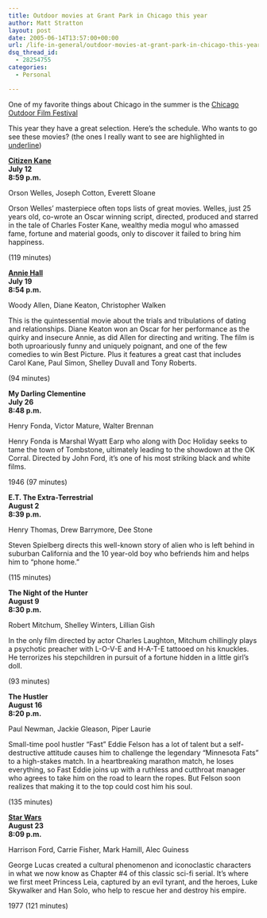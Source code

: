 ```yaml
---
title: Outdoor movies at Grant Park in Chicago this year
author: Matt Stratton
layout: post
date: 2005-06-14T13:57:00+00:00
url: /life-in-general/outdoor-movies-at-grant-park-in-chicago-this-year
dsq_thread_id:
  - 28254755
categories:
  - Personal

---
```

One of my favorite things about Chicago in the summer is the [Chicago Outdoor Film Festival][1]

This year they have a great selection. Here&#8217;s the schedule. Who wants to go see these movies? (the ones I really want to see are highlighted in <span style="text-decoration:underline;">underline</span>)

<span style="font-weight:bold;"><span style="text-decoration:underline;">Citizen Kane </span><br /> July 12<br /> 8:59 p.m.</span>
  
Orson Welles, Joseph Cotton, Everett Sloane
  
Orson Welles’ masterpiece often tops lists of great movies. Welles, just 25 years old, co-wrote an Oscar winning script, directed, produced and starred in the tale of Charles Foster Kane, wealthy media mogul who amassed fame, fortune and material goods, only to discover it failed to bring him happiness.
  
(119 minutes) 

<span style="font-weight:bold;"><span style="text-decoration:underline;">Annie Hall </span><br /> July 19<br /> 8:54 p.m.</span>
  
Woody Allen, Diane Keaton, Christopher Walken
  
This is the quintessential movie about the trials and tribulations of dating and relationships. Diane Keaton won an Oscar for her performance as the quirky and insecure Annie, as did Allen for directing and writing. The film is both uproariously funny and uniquely poignant, and one of the few comedies to win Best Picture. Plus it features a great cast that includes Carol Kane, Paul Simon, Shelley Duvall and Tony Roberts.
  
(94 minutes) 

<span style="font-weight:bold;">My Darling Clementine<br /> July 26<br /> 8:48 p.m.</span>
  
Henry Fonda, Victor Mature, Walter Brennan
  
Henry Fonda is Marshal Wyatt Earp who along with Doc Holiday seeks to tame the town of Tombstone, ultimately leading to the showdown at the OK Corral. Directed by John Ford, it’s one of his most striking black and white films.
  
1946 (97 minutes) 

<span style="font-weight:bold;">E.T. The Extra-Terrestrial<br /> August 2<br /> 8:39 p.m.</span>
  
Henry Thomas, Drew Barrymore, Dee Stone
  
Steven Spielberg directs this well-known story of alien who is left behind in suburban California and the 10 year-old boy who befriends him and helps him to “phone home.”
  
(115 minutes) 

<span style="font-weight:bold;">The Night of the Hunter<br /> August 9<br /> 8:30 p.m.</span>
  
Robert Mitchum, Shelley Winters, Lillian Gish
  
In the only film directed by actor Charles Laughton, Mitchum chillingly plays a psychotic preacher with L-O-V-E and H-A-T-E tattooed on his knuckles. He terrorizes his stepchildren in pursuit of a fortune hidden in a little girl’s doll.
  
(93 minutes) 

<span style="font-weight:bold;">The Hustler<br /> August 16<br /> 8:20 p.m.</span>
  
Paul Newman, Jackie Gleason, Piper Laurie
  
Small-time pool hustler “Fast&#8221; Eddie Felson has a lot of talent but a self-destructive attitude causes him to challenge the legendary &#8220;Minnesota Fats&#8221; to a high-stakes match. In a heartbreaking marathon match, he loses everything, so Fast Eddie joins up with a ruthless and cutthroat manager who agrees to take him on the road to learn the ropes. But Felson soon realizes that making it to the top could cost him his soul.
  
(135 minutes) 

<span style="font-weight:bold;"><span style="text-decoration:underline;">Star Wars </span><br /> August 23<br /> 8:09 p.m.</span>
  
Harrison Ford, Carrie Fisher, Mark Hamill, Alec Guiness
  
George Lucas created a cultural phenomenon and iconoclastic characters in what we now know as Chapter #4 of this classic sci-fi serial. It’s where we first meet Princess Leia, captured by an evil tyrant, and the heroes, Luke Skywalker and Han Solo, who help to rescue her and destroy his empire.
  
1977 (121 minutes)

 [1]: http://egov.cityofchicago.org/city/webportal/portalContentItemAction.do?BV_SessionID=@@@@0365252675.1118775115@@@@&BV_EngineID=cccfaddelflmddicefecelldffhdfgn.0&contentOID=536924981&contenTypeName=COC_EDITORIAL&topChannelName=HomePage